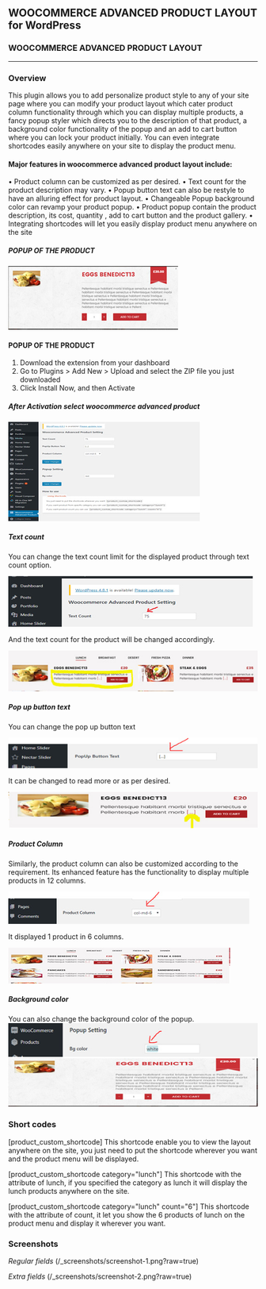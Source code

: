 WOOCOMMERCE ADVANCED PRODUCT LAYOUT for WordPress
---------------------

### WOOCOMMERCE ADVANCED PRODUCT LAYOUT
<hr>

### Overview
This plugin allows you to add personalize product style to any of your site page where you can modify your product layout which cater product column functionality through which you can display multiple products, a fancy popup styler which directs you to the description of that product, a background color functionality of the popup and an add to cart button where you can lock your product initially. You can even integrate shortcodes easily anywhere on your site to display the product menu.


#### Major features in woocommerce advanced product layout include:

•	Product column can be customized as per desired.
•	Text count for the product description may vary.
•	Popup button text can also be restyle to have an alluring effect for product layout.
•	Changeable Popup background color can revamp your product popup.
•	Product popup contain the product description, its cost, quantity , add to cart button and the product gallery.
•	Integrating shortcodes will let you easily display product menu anywhere on the site



##### POPUP OF THE PRODUCT
![screenshot](/screenshots/01.jpg)

#### POPUP OF THE PRODUCT
1.	Download the extension from your dashboard
2.	Go to Plugins > Add New > Upload and select the ZIP file you just downloaded
3.	Click Install Now, and then Activate

##### After Activation select woocommerce advanced product
![screenshot](/screenshots/02.jpg)

##### Text count
You can change the text count limit for the displayed product through text count option.

![screenshot](/screenshots/03.jpg)

And the text count for the product will be changed accordingly.

![screenshot](/screenshots/04.jpg)

 ##### Pop up button text
You can change the pop up button text

![screenshot](/screenshots/05.jpg)

It can be changed to read more or as per desired.

![screenshot](/screenshots/06.jpg)

##### Product Column

Similarly, the product column can also be customized according to the requirement. Its enhanced feature has the functionality to display multiple products in 12 columns.

![screenshot](/screenshots/07.jpg)

It displayed 1 product in 6 columns.

![screenshot](/screenshots/08.jpg)

##### Background color
You can also change the background color of the popup.
![screenshot](/screenshots/09.jpg)
<br>
![screenshot](/screenshots/10.jpg)

### Short codes

[product_custom_shortcode]
This shortcode enable you to view the layout anywhere on the site, you just need to put the shortcode wherever you want and the product menu will be displayed.

[product_custom_shortcode category="lunch"]
This shortcode with the attribute of lunch, if you specified the category as lunch it will display the lunch products anywhere on the site.

[product_custom_shortcode category="lunch" count="6"]
This shortcode with the attribute of count, it let you show the 6 products of lunch on the product menu and display it wherever you want.








### Screenshots

*Regular fields*
(/_screenshots/screenshot-1.png?raw=true)

*Extra fields*
(/_screenshots/screenshot-2.png?raw=true)
